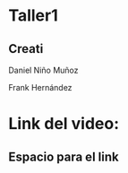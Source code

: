 # Taller1

## Creati

Daniel Niño Muñoz

Frank Hernández


# Link del video:
## Espacio para el link
